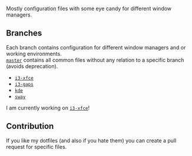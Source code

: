Mostly configuration files with some eye candy for different window managers.

## Branches

Each branch contains configuration for different window managers and or working environments. <br />
[`master`](https://github.com/re1/dotfiles) contains all common files without any relation to a specific branch (avoids deprecation).

- [`i3-xfce`](https://github.com/re1/dotfiles/tree/i3-xfce)
- [`i3-gaps`](https://github.com/re1/dotfiles/tree/i3-gaps)
- [`kde`](https://github.com/re1/dotfiles/tree/i3-gaps)
- [`sway`](https://github.com/re1/dotfiles/tree/sway)

I am currently working on [`i3-xfce`](https://github.com/re1/dotfiles/tree/i3-xfce)!

## Contribution

If you like my dotfiles (and also if you hate them) you can create a pull request for specific files.
